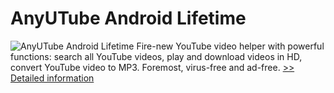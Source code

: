 # AnyUTube Android Lifetime
![AnyUTube Android Lifetime](https://mycommerce.akamaized.net/api/pimages/P300868804/BIG/300868804.PNG)
Fire-new YouTube video helper with powerful functions: search all YouTube videos, play and download videos in HD, convert YouTube video to MP3. Foremost, virus-free and ad-free.
[>> Detailed information](https://secure.shareit.com/shareit/product.html?productid=300868804&affiliateid=200057808)